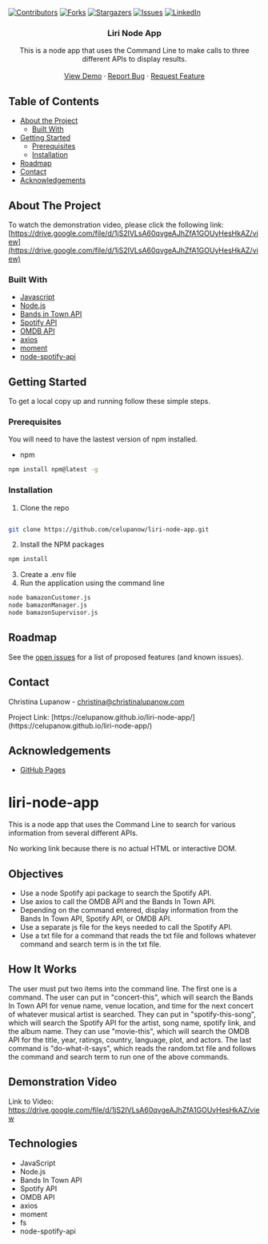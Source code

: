 <!-- PROJECT SHIELDS -->

[![Contributors][contributors-shield]][contributors-url] [![Forks][forks-shield]][forks-url] [![Stargazers][stars-shield]][stars-url] [![Issues][issues-shield]][issues-url] [![LinkedIn][linkedin-shield]][linkedin-url]

 
<h3 align="center">Liri Node App</h3>
<p align="center">
This is a node app that uses the Command Line to make calls to three different APIs to display results.
<br />
<br />
<a href="https://drive.google.com/file/d/1jS2IVLsA60qvgeAJhZfA1GOUyHesHkAZ/view">View Demo</a>
·
<a href="https://github.com/celupanow/liri-node-app/issues">Report Bug</a>
·
<a href="https://github.com/celupanow/liri-node-app/issues">Request Feature</a>

</p>

</p>
<!-- TABLE OF CONTENTS -->

## Table of Contents

* [About the Project](#about-the-project)
	* [Built With](#built-with)
* [Getting Started](#getting-started)
	* [Prerequisites](#prerequisites)
	* [Installation](#installation)
* [Roadmap](#roadmap)
* [Contact](#contact)
* [Acknowledgements](#acknowledgements)

 
<!-- ABOUT THE PROJECT -->

## About The Project
To watch the demonstration video, please click the following link:
[https://drive.google.com/file/d/1jS2IVLsA60qvgeAJhZfA1GOUyHesHkAZ/view](https://drive.google.com/file/d/1jS2IVLsA60qvgeAJhZfA1GOUyHesHkAZ/view)

### Built With
* [Javascript](https://developer.mozilla.org/en-US/docs/Web/JavaScript)
* [Node.js](https://nodejs.org)
* [Bands in Town API](https://www.artists.bandsintown.com/bandsintown-api)
* [Spotify API](https://developer.spotify.com/documentation/web-api/)
* [OMDB API](http://www.omdbapi.com/)
* [axios](https://www.npmjs.com/package/axios)
* [moment](https://www.npmjs.com/package/moment)
* [node-spotify-api](https://www.npmjs.com/package/node-spotify-api)

<!-- GETTING STARTED -->

## Getting Started
To get a local copy up and running follow these simple steps.


### Prerequisites

You will need to have the lastest version of npm installed.
* npm
```sh
npm install npm@latest -g
```
  
### Installation

1. Clone the repo

```sh

git clone https://github.com/celupanow/liri-node-app.git

```
2. Install the NPM packages
```sh
npm install
```
3. Create a .env file 
4. Run the application using the command line
```sh
node bamazonCustomer.js
node bamazonManager.js
node bamazonSupervisor.js
```

<!-- ROADMAP -->

## Roadmap

  

See the [open issues](https://github.com/celupanow/liri-node-app/issues) for a list of proposed features (and known issues).

<!-- CONTACT -->

## Contact
Christina Lupanow - christina@christinalupanow.com
<p>
Project Link: [https://celupanow.github.io/liri-node-app/](https://celupanow.github.io/liri-node-app/)

<!-- ACKNOWLEDGEMENTS -->

## Acknowledgements
* [GitHub Pages](https://pages.github.com)


<!-- MARKDOWN LINKS & IMAGES -->

<!-- https://www.markdownguide.org/basic-syntax/#reference-style-links -->

[contributors-shield]: https://img.shields.io/github/contributors/celupanow/liri-node-app.svg?style=flat-square

[contributors-url]: https://github.com/celupanow/liri-node-app/graphs/contributors

[forks-shield]: https://img.shields.io/github/forks/celupanow/liri-node-app.svg?style=flat-square

[forks-url]: https://github.com/celupanow/liri-node-app/network/members

[stars-shield]: https://img.shields.io/github/stars/celupanow/liri-node-app.svg?style=flat-square

[stars-url]: https://github.com/celupanow/liri-node-app/stargazers

[issues-shield]: https://img.shields.io/github/issues/celupanow/liri-node-app.svg?style=flat-square

[issues-url]: https://github.com/celupanow/liri-node-app/issues

[license-shield]: https://img.shields.io/github/license/celupanow/liri-node-app.svg?style=flat-square

[license-url]: https://github.com/celupanow/liri-node-app/blob/master/LICENSE.txt

[linkedin-shield]: https://img.shields.io/badge/-LinkedIn-black.svg?style=flat-square&logo=linkedin&colorB=555

[linkedin-url]: https://linkedin.com/in/celupanow

[product-screenshot]: images/screenshot.png



# liri-node-app
This is a node app that uses the Command Line to search for various information from several different APIs.

No working link because there is no actual HTML or interactive DOM.

## Objectives

 - Use a node Spotify api package to search the Spotify API.
 - Use axios to call the OMDB API and the Bands In Town API.
 - Depending on the command entered, display information from the Bands In Town API, Spotify API, or OMDB API.
 - Use a separate js file for the keys needed to call the Spotify API.
 - Use a txt file for a command that reads the txt file and follows whatever command and search term is in the txt file.
 
## How It Works
The user must put two items into the command line. The first one is a command. The user can put in "concert-this", which will search the Bands In Town API for venue name, venue location, and time for the next concert of whatever musical artist is searched. They can put in "spotify-this-song", which will search the Spotify API for the artist, song name, spotify link, and the album name. They can use "movie-this", which will search the OMDB API for the title, year, ratings, country, language, plot, and actors. The last command is "do-what-it-says", which reads the random.txt file and follows the command and search term to run one of the above commands. 

## Demonstration Video

Link to Video: https://drive.google.com/file/d/1jS2IVLsA60qvgeAJhZfA1GOUyHesHkAZ/view

## Technologies

 - JavaScript
 - Node.js
 - Bands In Town API
 - Spotify API
 - OMDB API
 - axios
 - moment
 - fs
 - node-spotify-api
<!--stackedit_data:
eyJoaXN0b3J5IjpbLTYwNTQ4Mzc2NSwyNTU1NTcxOTcsLTE4Nj
IxNzc0NTAsMTA0NzA2MjUzNiw1MTk1Mjc4MzAsMTQ5ODUzMzc5
MF19
-->